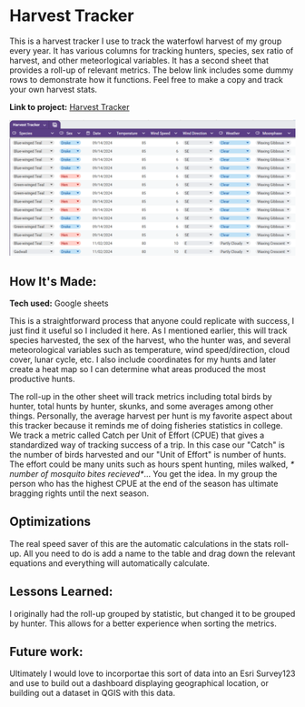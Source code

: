 # Harvest Tracker
This is a harvest tracker I use to track the waterfowl harvest of my group every year. It has various columns for tracking hunters, species, sex ratio of harvest, and other meteorlogical variables. It has a second sheet that provides a roll-up of relevant metrics. The below link includes some dummy rows to demonstrate how it functions. Feel free to make a copy and track your own harvest stats.

**Link to project:** [Harvest Tracker](https://docs.google.com/spreadsheets/d/1CZLxa8DK2NTA8w0svw1aet9t8DRr7mdFRAylNr3ZQXM/edit?usp=sharing)

![Alt](https://github.com/wessholders/Professional-Portfolio/blob/main/Harvest%20Tracker/images/Harvest_Tracker_1.png?raw=true)



## How It's Made:

**Tech used:** Google sheets

This is a straightforward process that anyone could replicate with success, I just find it useful so I included it here. As I mentioned earlier, this will track species harvested, the sex of the harvest, who the hunter was, and several meteorological variables such as temperature, wind speed/direction, cloud cover, lunar cycle, etc. I also include coordinates for my hunts and later create a heat map so I can determine what areas produced the most productive hunts.

The roll-up in the other sheet will track metrics including total birds by hunter, total hunts by hunter, skunks, and some averages among other things. Personally, the average harvest per hunt is my favorite aspect about this tracker because it reminds me of doing fisheries statistics in college. We track a metric called Catch per Unit of Effort (CPUE) that gives a standardized way of tracking success of a trip. In this case our "Catch" is the number of birds harvested and our "Unit of Effort" is number of hunts. The effort could be many units such as hours spent hunting, miles walked, _* number of mosquito bites recieved*_... You get the idea. In my group the person who has the highest CPUE at the end of the season has ultimate bragging rights until the next season.


## Optimizations
The real speed saver of this are the automatic calculations in the stats roll-up. All you need to do is add a name to the table and drag down the relevant equations and everything will automatically calculate.


## Lessons Learned:
I originally had the roll-up grouped by statistic, but changed it to be grouped by hunter. This allows for a better experience when sorting the metrics.


## Future work:
Ultimately I would love to incorportae this sort of data into an Esri Survey123 and use to build out a dashboard displaying geographical location, or building out a dataset in QGIS with this data.
